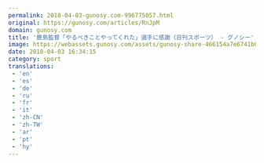 ```yaml
---
permalink: 2018-04-03-gunosy.com-996775057.html
original: https://gunosy.com/articles/RnJpM
domain: gunosy.com
title: '鹿島監督「やるべきことやってくれた」選手に感謝（日刊スポーツ） - グノシー'
image: https://webassets.gunosy.com/assets/gunosy-share-466154a7e6741b0dbc8895ceff97e34818892a0e7dbc05d641d2606f8820dd35.jpg
date: 2018-04-03 16:34:15
category: sport
translations: 
 - 'en'
 - 'es'
 - 'de'
 - 'ru'
 - 'fr'
 - 'it'
 - 'zh-CN'
 - 'zh-TW'
 - 'ar'
 - 'pt'
 - 'hy'
---
```


